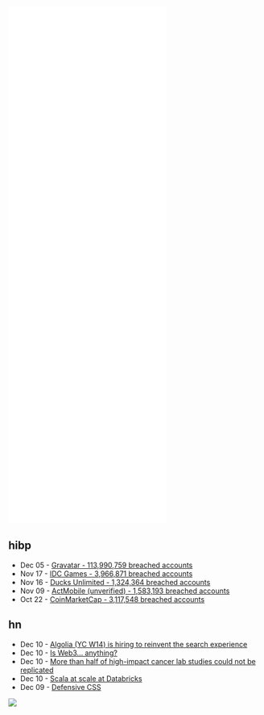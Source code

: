 ![Metrics](https://raw.githubusercontent.com/phixion/phixion/master/metrics.svg)

## hibp

<!--
for https://github.com/phixion/phixion/blob/main/.github/workflows/feeds.yml
-->
<!--START_SECTION:haveibeenpwnd-->
- Dec 05 - [Gravatar - 113,990,759 breached accounts](https://haveibeenpwned.com/PwnedWebsites#Gravatar)
- Nov 17 - [IDC Games - 3,966,871 breached accounts](https://haveibeenpwned.com/PwnedWebsites#IDCGames)
- Nov 16 - [Ducks Unlimited - 1,324,364 breached accounts](https://haveibeenpwned.com/PwnedWebsites#DucksUnlimited)
- Nov 09 - [ActMobile (unverified) - 1,583,193 breached accounts](https://haveibeenpwned.com/PwnedWebsites#ActMobile)
- Oct 22 - [CoinMarketCap - 3,117,548 breached accounts](https://haveibeenpwned.com/PwnedWebsites#CoinMarketCap)
<!--END_SECTION:haveibeenpwnd-->

## hn

<!--
for https://github.com/phixion/phixion/blob/main/.github/workflows/feeds.yml
-->
<!--START_SECTION:hn-->
- Dec 10 - [Algolia (YC W14) is hiring to reinvent the search experience](https://www.algolia.com/careers/?departments=Engineering)
- Dec 10 - [Is Web3... anything?](https://www.chris-granger.com/2021/12/09/is-web3-anything/)
- Dec 10 - [More than half of high-impact cancer lab studies could not be replicated](https://www.science.org/content/article/more-half-high-impact-cancer-lab-studies-could-not-be-replicated-controversial-analysis)
- Dec 10 - [Scala at scale at Databricks](https://databricks.com/blog/2021/12/03/scala-at-scale-at-databricks.html)
- Dec 09 - [Defensive CSS](https://ishadeed.com/article/defensive-css/)
<!--END_SECTION:hn-->

<!--
for https://yhype.me
-->
![](https://hit.yhype.me/github/profile?user_id=13013670)
